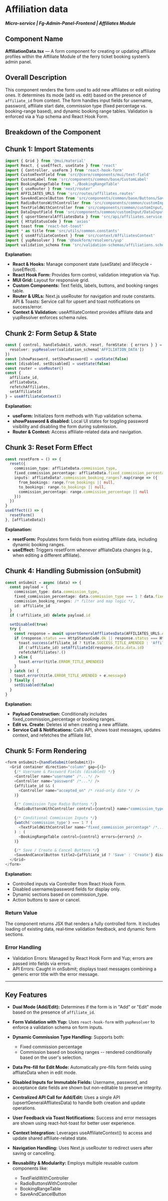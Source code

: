 # Affiliation data
***Micro-service | Fg-Admin-Panel-Frontend | Affiliates Module***

## Component Name
**AffiliationData.tsx** — A form component for creating or updating affiliate profiles within the Affiliate Module of the ferry ticket booking system’s admin panel.

## Overall Description
This component renders the form used to add new affiliates or edit existing ones. It determines its mode (add vs. edit) based on the presence of `affiliate_id` from context. The form handles input fields for username, password, affiliate start date, commission type (fixed percentage vs. booking-range based), and dynamic booking range tables. Validation is enforced via a Yup schema and React Hook Form.

## Breakdown of the Component

## Chunk 1: Import Statements
```typescript
import { Grid } from '@mui/material'
import React, { useEffect, useState } from 'react'
import { Controller, useForm } from 'react-hook-form'
import CustomTextField from 'src/@core/components/mui/text-field'
import CustomLabel from 'src/components/common/base/CustomLabel'
import BookingRangeTable from './BookingRangeTable'
import { useRouter } from 'next/router'
import AFFILIATES_URLS from 'src/routes/affiliates.routes'
import SaveAndCancelButton from 'src/components/common/base/Buttons/SaveAndCancelButton'
import RadioButtonsWithController from 'src/components/common/customInput/RadioButtonsWithController'
import TextFieldWithController from 'src/components/common/customInput/TextFieldWithController'
import DataInputField from 'src/components/common/customInput/DataInputField'
import { upsertGeneralAffliatesData } from 'src/api/affiliates.service'
import { HttpStatusCode } from 'axios'
import toast from 'react-hot-toast'
import * as title from 'src/utils/common.constants'
import { useAffiliateContext } from 'src/context/AffiliatesContext'
import { yupResolver } from '@hookform/resolvers/yup'
import validation_schema from 'src/validation-schemas/affiliations.schema'
```

**Explanation:**
- **React & Hooks:** Manage component state (useState) and lifecycle - (useEffect).
- **React Hook Form:** Provides form control, validation integration via Yup.
- **MUI Grid:** Layout for responsive grid.
- **Custom Components:** Text fields, labels, buttons, and booking ranges table.
- **Router & URLs:** Next.js useRouter for navigation and route constants.
API & Toasts: Service call for upsert and toast notifications on success/error.
- **Context & Validation:** useAffiliateContext provides affiliate data and yupResolver enforces schema rules.

## Chunk 2: Form Setup & State

```typescript
const { control, handleSubmit, watch, reset, formState: { errors } } = useForm({
  resolver: yupResolver(validation_schema['AFFILIATION_DATA'])
})
const [showPassword, setShowPassword] = useState(false)
const [disabled, setDisabled] = useState(false)
const router = useRouter()
const {
  affiliate_id,
  affliateData,
  refetchAffiliates,
  setAffiliateId
} = useAffiliateContext()
```

**Explanation:**
- **useForm:** Initializes form methods with Yup validation schema.
- **showPassword & disabled:** Local UI states for toggling password visibility and disabling the form during submission.
- **Router & Context:** Access affiliate-related data and navigation.

## Chunk 3: Reset Form Effect

```typescript
const resetForm = () => {
  reset({
    commission_type: affliateData.commission_type,
    fixed_commission_percentage: affliateData.fixed_commission_percentage,
    inputs: affliateData?.commission_booking_ranges?.map(range => ({
      from_bookings: range.from_bookings || null,
      to_bookings: range.to_bookings || null,
      commission_percentage: range.commission_percentage || null
    }))
  })
}
useEffect(() => {
  resetForm()
}, [affliateData])
```

**Explanation:**
- **resetForm:** Populates form fields from existing affiliate data, including dynamic booking ranges.
- **useEffect:** Triggers resetForm whenever affliateData changes (e.g., when editing a different affiliate).

## Chunk 4: Handling Submission (onSubmit)

```typescript
const onSubmit = async (data) => {
  const payload = {
    commission_type: data.commission_type,
    fixed_commission_percentage: data.commission_type === 1 ? data.fixed_commission_percentage : null,
    commission_booking_ranges: /* filter and map logic */,  
    id: affiliate_id
  }
  if (!affiliate_id) delete payload.id

  setDisabled(true)
  try {
    const response = await upsertGeneralAffliatesData(AFFILIATES_URLS.AFFILIATION_DATA, payload)
    if (response.status === HttpStatusCode.Ok || response.status === HttpStatusCode.Created) {
      toast.success(affiliate_id ? title.SUCCESS_TITLE_AMENDED : 'Affiliate created')
      if (!affiliate_id) setAffiliateId(response.data.data.id)
      refetchAffiliates?.()
    } else {
      toast.error(title.ERROR_TITLE_AMENDED)
    }
  } catch (e) {
    toast.error(title.ERROR_TITLE_AMENDED + e.message)
  } finally {
    setDisabled(false)
  }
}
```

**Explanation:**
- **Payload Construction:** Conditionally includes fixed_commission_percentage or booking ranges.
- **Edit vs. Create:** Deletes id when creating a new affiliate.
- **Service Call & Notifications:** Calls API, shows toast messages, updates context, and refetches the affiliate list.

## Chunk 5: Form Rendering

```typescript
<form onSubmit={handleSubmit(onSubmit)}>
  <Grid container direction="column" gap={4}>
    {/* Username & Password Fields (disabled) */}
    <Controller name="username" /*...*/ />
    <Controller name="password" /*...*/ />
    {affiliate_id && (
      <Controller name="accepted_on" /* read‐only date */ />
    )}

    {/* Commission Type Radio Buttons */}
    <RadioButtonsWithController control={control} name="commission_type" /* options */ />

    {/* Conditional Commission Inputs */}
    {watch('commission_type') === 1 ? (
      <TextFieldWithController name="fixed_commission_percentage" /*...*/ />
    ) : (
      <BookingRangeTable control={control} errors={errors} />
    )}

    {/* Save / Create & Cancel Buttons */}
    <SaveAndCancelButton title2={affiliate_id ? 'Save' : 'Create'} disabled={disabled} onCancel={() => router.push(AFFILIATES_URLS.HOME)} />
  </Grid>
</form>
```

**Explanation:**
- Controlled inputs via Controller from React Hook Form.
- Disabled username/password fields for display only.
- Dynamic sections based on commission_type.
- Action buttons to save or cancel.

### Return Value
The component returns JSX that renders a fully controlled form. It includes loading of existing data, real‐time validation feedback, and dynamic form sections.

### Error Handling
- Validation Errors: Managed by React Hook Form and Yup; errors are passed into fields via errors.
- API Errors: Caught in onSubmit; displays toast messages combining a generic error title with the error message.

---

## Key Features
- **Dual Mode (Add/Edit):**
Determines if the form is in "Add" or "Edit" mode based on the presence of `affiliate_id`.

- **Form Validation with Yup:**
Uses `react-hook-form` with `yupResolver` to enforce a validation schema on form inputs.

- **Dynamic Commission Type Handling:**
    Supports both:
    - Fixed commission percentage
    - Commission based on booking ranges -- rendered conditionally based on the user's selection.

- **Data Pre-fill for Edit Mode:**
Automatically pre-fills form fields using affliateData when in edit mode.

- **Disabled Inputs for Immutable Fields:**
Username, password, and acceptance date fields are shown but non-editable to preserve integrity.

- **Centralized API Call for Add/Edit:**
Uses a single API (upsertGeneralAffliatesData) to handle both creation and update operations.

- **User Feedback via Toast Notifications:**
Success and error messages are shown using react-hot-toast for better user experience.

- **Context Integration:**
Leverages useAffiliateContext() to access and update shared affiliate-related state.

- **Navigation Handling:**
Uses Next.js useRouter to redirect users after saving or cancelling.

- **Reusability & Modularity:** Employs multiple reusable custom components like:
  - TextFieldWithController
  - RadioButtonsWithController
  - BookingRangeTable
  - SaveAndCancelButton
